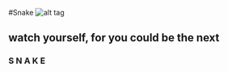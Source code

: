 #Snake
![alt tag](https://doowansnewsandevents.files.wordpress.com/2013/10/snake-medicine.jpg)
## watch yourself, for you could be the next
### S N A K E
